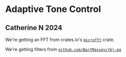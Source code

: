 # Adaptive Tone Control
## Catherine N 2024

We're getting an FFT from crates.io's [`microfft`](https://docs.rs/microfft/0.6.0/microfft/index.html) crate.

We're getting filters from [`github.com/BartMassey/rbj-eq`](github.com/BartMassey/rbj-eq)
